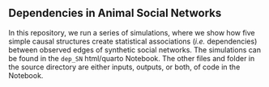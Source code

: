 ## Dependencies in Animal Social Networks

In this repository, we run a series of simulations, where we show how five simple causal structures create statistical associations (_i.e._ dependencies) between observed edges of synthetic social networks.
The simulations can be found in the `dep_SN` html/quarto Notebook.
The other files and folder in the source directory are either inputs, outputs, or both, of code in the Notebook.
